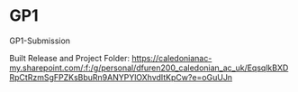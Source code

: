 # GP1
GP1-Submission


Built Release and Project Folder: https://caledonianac-my.sharepoint.com/:f:/g/personal/dfuren200_caledonian_ac_uk/EqsqlkBXDRpCtRzmSgFPZKsBbuRn9ANYPYlOXhvdItKpCw?e=oGuUJn
